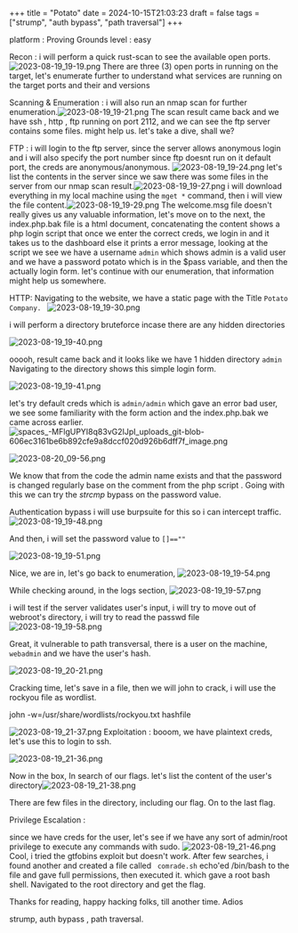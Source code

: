 
+++
title = "Potato"
date = 2024-10-15T21:03:23
draft = false
tags = ["strump", "auth bypass", "path traversal"]
+++

platform : Proving Grounds
level : easy 

Recon : i will perform a quick rust-scan to see the available open ports.
![2023-08-19_19-19.png](/images/2023-08-19_19-19.png)
There are three (3) open ports in running on the target, let's enumerate further to understand what services are running on the target ports and their and versions

Scanning & Enumeration :
i will also run an nmap scan for further enumeration.![2023-08-19_19-21.png](/images/2023-08-19_19-21.png)
The scan result came back and we have ssh , http , ftp running on port 2112, and we can see the ftp server contains some files. might help us. let's take a dive, shall we?

FTP :
i will login to the ftp server, since the server allows anonymous login and i will also specify the port number since ftp doesnt run on it default port, the creds are anonymous/anonymous. ![2023-08-19_19-24.png](/images/2023-08-19_19-24.png)
let's list the contents in the server since we saw there was some files in the server from our nmap scan result.![2023-08-19_19-27.png](/images/2023-08-19_19-27.png)
i will download everything in my local machine using the `mget *` command, then i will view the file content.![2023-08-19_19-29.png](/images/2023-08-19_19-29.png)
The welcome.msg file doesn't really gives us any valuable information, let's move on to the next, the index.php.bak file is a html document, concatenating the content shows a php login script that once we enter the correct creds, we login in and it takes us to the dashboard else it prints a error message, looking at the script we see we have a username  `admin`  which shows admin is a valid user and we have a password potato which is in the $pass variable, and then the actually login form. let's continue with our enumeration, that information might help us somewhere.

HTTP: Navigating to the website, we have a static page with the Title `Potato Company. ` ![2023-08-19_19-30.png](/images/2023-08-19_19-30.png)

i will perform a directory bruteforce incase there are any hidden directories

![2023-08-19_19-40.png](/images/2023-08-19_19-40.png)

ooooh, result came back and it looks like we have 1 hidden directory 
`admin`  Navigating to the directory shows this simple login form.


![2023-08-19_19-41.png](/images/2023-08-19_19-41.png)

let's try default creds which is `admin/admin` which gave an error bad user, we see some familiarity with the form action and the index.php.bak we came across earlier.![spaces_-MFlgUPYI8q83vG2IJpI_uploads_git-blob-606ec3161be6b892cfe9a8dccf020d926b6dff7f_image.png](/images/spaces_-MFlgUPYI8q83vG2IJpI_uploads_git-blob-606ec3161be6b892cfe9a8dccf020d926b6dff7f_image.png)

![2023-08-20_09-56.png](/images/2023-08-20_09-56.png)

We know that from the code the admin name exists and that the password is changed regularly base on the comment from the php script . Going with this we can try the _strcmp_ bypass on the password value.

Authentication bypass
i will  use burpsuite for this so i can intercept traffic.
![2023-08-19_19-48.png](/images/2023-08-19_19-48.png)

And then, i will set the password value to `[]==""`


![2023-08-19_19-51.png](/images/2023-08-19_19-51.png)

Nice, we are in, let's go back to enumeration, ![2023-08-19_19-54.png](/images/2023-08-19_19-54.png)

While checking around, in the logs section, ![2023-08-19_19-57.png](/images/2023-08-19_19-57.png)

i will test if the server validates user's input, i will try to move out of webroot's directory, i will try to read the passwd file
![2023-08-19_19-58.png](/images/2023-08-19_19-58.png)

Great, it vulnerable to path transversal, there is a user on the machine, `webadmin` and we have the user's hash.

![2023-08-19_20-21.png](/images/2023-08-19_20-21.png)

Cracking time, let's save in a file, then we will john to crack, i will use the rockyou file as wordlist.

john -w=/usr/share/wordlists/rockyou.txt hashfile

![2023-08-19_21-37.png](/images/2023-08-19_21-37.png)
Exploitation :
booom, we have plaintext creds, let's use this to login to ssh.

![2023-08-19_21-36.png](/images/2023-08-19_21-36.png)

Now in the box, In search of our flags. let's list the content of the user's directory![2023-08-19_21-38.png](/images/2023-08-19_21-38.png)

There are few files in the directory, including our flag. On to the last flag.

Privilege Escalation :

since we have creds for the user, let's see if we have any sort of admin/root privilege to execute any commands with sudo. 
![2023-08-19_21-46.png](/images/2023-08-19_21-46.png)
Cool, i tried the gtfobins exploit but doesn't work. After few searches, i found another and created a file called ` comrade.sh`     echo'ed /bin/bash to the file and gave full permissions, then executed it. which gave a root bash shell. Navigated to the root directory and get the flag. 

Thanks for reading, happy hacking folks, till another time. Adios

strump, auth bypass , path traversal.